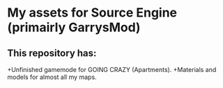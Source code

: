 # My assets for Source Engine (primairly GarrysMod)
## This repository has:
+Unfinished gamemode for GOING CRAZY (Apartments).
+Materials and models for almost all my maps.
